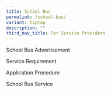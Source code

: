 ```yaml
---
title: School Bus
permalink: /school-bus/
variant: tiptap
description: ""
third_nav_title: For Service Providers
---
```

<p>School Bus Advertisement</p>
<p></p>
<p>Service Requirement</p>
<p></p>
<p>Application Procedure</p>
<p></p>
<p>School Bus Service</p>